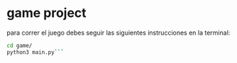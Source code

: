 # game project

para correr el juego debes seguir las siguientes instrucciones en la terminal:


```sh
cd game/
python3 main.py```
